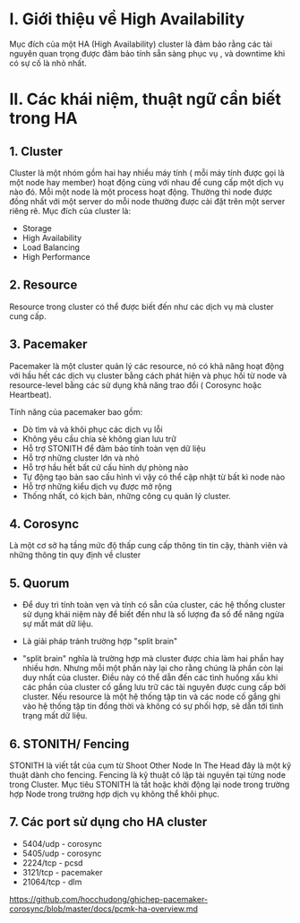 # I. Giới thiệu về High Availability

Mục đích của một HA (High Availability) cluster là đảm bảo rằng các tài nguyên quan trọng được đảm bảo tính sẵn sàng phục vụ , và downtime khi có sự cố là nhỏ nhất.

# II. Các khái niệm, thuật ngữ cần biết trong HA

## 1. Cluster

Cluster là một nhóm gồm hai hay nhiều máy tính ( mỗi máy tính được gọi là một node hay member) hoạt động cùng với nhau để cung cấp một dịch vụ nào đó. Mỗi một node là một process hoạt động. Thường thì node được đồng nhất với một server do mỗi node thường được cài đặt trên một server riêng rẽ. Mục đích của cluster là:
- Storage
- High Availability
- Load Balancing
- High Performance

## 2. Resource

Resource trong cluster có thể được biết đến như các dịch vụ mà cluster cung cấp.

## 3. Pacemaker

Pacemaker là một cluster quản lý các resource, nó có khả năng hoạt động với hầu hết các dịch vụ cluster bằng cách phát hiện và phục hồi từ node và resource-level bằng các sử dụng khả năng trao đổi ( Corosync hoặc Heartbeat).

Tính năng của pacemaker bao gồm:

- Dò tìm và và khôi phục các dịch vụ lỗi
- Không yêu cầu chia sẻ không gian lưu trữ
- Hỗ trợ STONITH để đảm bảo tính toàn vẹn dữ liệu
- Hỗ trợ những cluster lớn và nhỏ
- Hỗ trợ hầu hết bất cứ cấu hình dự phòng nào
- Tự động tạo bản sao cấu hình vì vậy có thể cập nhật từ bất kì node nào
- Hỗ trợ những kiểu dịch vụ được mở rộng
- Thống nhất, có kịch bản, những công cụ quản lý cluster.

## 4. Corosync

Là một cơ sở hạ tầng mức độ thấp cung cấp thông tin tin cậy, thành viên và những thông tin quy định về cluster

## 5. Quorum

- Để duy trì tính toàn vẹn và tính có sẵn của cluster, các hệ thống cluster sử dụng khái niệm này để biết đến như là số lượng đa số để năng ngừa sự mất mát dữ liệu.
- Là giải pháp tránh trường hợp "split brain"

- "split brain" nghĩa là trường hợp mà cluster được chia làm hai phần hay nhiều hơn. Nhưng mỗi một phần này lại cho rằng chúng là phần còn lại duy nhất của cluster. Điều này có thể dẫn đến các tình huống xấu khi các phần của cluster cố gắng lưu trữ các tài nguyên được cung cấp bởi cluster. Nếu resource là một hệ thống tập tin và các node cố gắng ghi vào hệ thống tập tin đồng thời và không có sự phối hợp, sẽ dẫn tới tình trạng mất dữ liệu.

## 6. STONITH/ Fencing

STONITH là viết tắt của cụm từ Shoot Other Node In The Head đây là một kỹ thuật dành cho fencing. Fencing là kỹ thuật cô lập tài nguyên tại từng node trong Cluster. Mục tiêu STONITH là tắt hoặc khởi động lại node trong trường hợp Node trong trường hợp dịch vụ không thể khôi phục.

## 7. Các port sử dụng cho HA cluster

- 5404/udp - corosync
- 5405/udp - corosync
- 2224/tcp - pcsd
- 3121/tcp - pacemaker
- 21064/tcp - dlm

https://github.com/hocchudong/ghichep-pacemaker-corosync/blob/master/docs/pcmk-ha-overview.md
